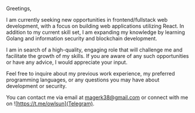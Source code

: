 Greetings,

I am currently seeking new opportunities in frontend/fullstack web development, with a focus on building web applications utilizing React. In addition to my current skill set, I am expanding my knowledge by learning Golang and information security and blockchain development.

I am in search of a high-quality, engaging role that will challenge me and facilitate the growth of my skills. If you are aware of any such opportunities or have any advice, I would appreciate your input.

Feel free to inquire about my previous work experience, my preferred programming languages, or any questions you may have about development or security.

You can contact me via email at magerk38@gmail.com or connect with me on ![https://t.me/owlsun](Telegram).

